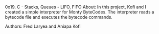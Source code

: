 0x19. C - Stacks, Queues - LIFO, FIFO
About: In this project, Kofi and I created a simple interpreter for Monty ByteCodes. The interpreter reads a bytecode file and executes the bytecode commands.

Authors: Fred Laryea and Aniapa Kofi

